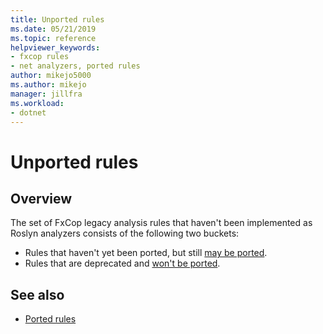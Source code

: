 ```yaml
---
title: Unported rules
ms.date: 05/21/2019
ms.topic: reference
helpviewer_keywords:
- fxcop rules
- net analyzers, ported rules
author: mikejo5000
ms.author: mikejo
manager: jillfra
ms.workload:
- dotnet
---
```

# Unported rules

## Overview

The set of FxCop legacy analysis rules that haven't been implemented as Roslyn analyzers consists of the following two buckets:
- Rules that haven't yet been ported, but still [may be ported](fxcop-unported-rules-may-get-ported.md).
- Rules that are deprecated and [won't be ported](fxcop-unported-deprecated-rules.md).

## See also

- [Ported rules](fxcop-rule-port-status.md)
